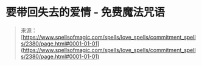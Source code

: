 <!--yml

category: 未分类

date: 2024-06-12 18:35:59

-->

# 要带回失去的爱情 - 免费魔法咒语

> 来源：[https://www.spellsofmagic.com/spells/love_spells/commitment_spells/2380/page.html#0001-01-01](https://www.spellsofmagic.com/spells/love_spells/commitment_spells/2380/page.html#0001-01-01)
